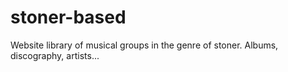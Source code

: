 # stoner-based
Website library of musical groups in the genre of stoner. Albums, discography, artists...
